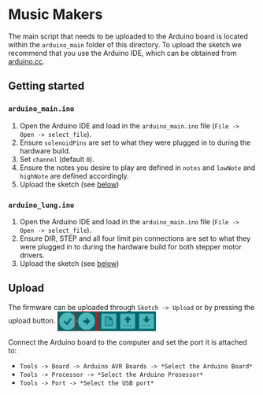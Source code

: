 # Music Makers

The main script that needs to be uploaded to the Arduino board is located within the `arduino_main` folder of this directory. To upload the sketch we recommend that you use the Arduino IDE, which can be obtained from [arduino.cc](https://www.arduino.cc/en/software).

## Getting started

### `arduino_main.ino`
1. Open the Arduino IDE and load in the `arduino_main.ino` file (`File -> Open -> select_file`).
1. Ensure `solenoidPins` are set to what they were plugged in to during the hardware build.
1. Set `channel` (default `0`).
1. Ensure the notes you desire to play are defined in `notes` and `lowNote` and `highNote` are defined accordingly.
1. Upload the sketch (see [below](#upload))

### `arduino_lung.ino`
1. Open the Arduino IDE and load in the `arduino_main.ino` file (`File -> Open -> select_file`).
1. Ensure DIR, STEP and all four limit pin connections are set to what they were plugged in to during the hardware build for both stepper motor drivers.
1. Upload the sketch (see [below](#upload))

## Upload

The firmware can be uploaded through `Sketch -> Upload` or by pressing the upload button.
<img align="center" width="200" src="../Documents/upload.png" />

Connect the Arduino board to the computer and set the port it is attached to:
  
- `Tools -> Board -> Arduino AVR Boards -> *Select the Arduino Board*`
- `Tools -> Processor -> *Select the Arduino Prosessor*`
- `Tools -> Port -> *Select the USB port*`
